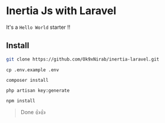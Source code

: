 # Inertia Js with Laravel

It's a `Hello World` starter !!

## Install

```bash
git clone https://github.com/Ok9xNirab/inertia-laravel.git
```

```
cp .env.example .env
```

```
composer install
```

```
php artisan key:generate
```

```
npm install
```

> Done 👍👍
